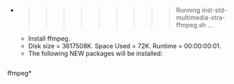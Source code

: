* >>>>>>>>> Running inst-std-multimedia-xtra-ffmpeg.sh ...
  * Install ffmpeg.
  * Disk size = 3617508K. Space Used = 72K. Runtime = 00:00:00:01.
  * The following NEW packages will be installed:
  ```bash
ffmpeg*
  ```
